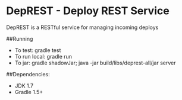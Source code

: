 DepREST - Deploy REST Service 
========
DepREST is a RESTful service for managing incoming deploys

##Running
* To test: gradle test
* To run local: gradle run
* To jar: gradle shadowJar; java -jar build/libs/deprest-all/jar server

##Dependencies:
* JDK 1.7
* Gradle 1.5+
